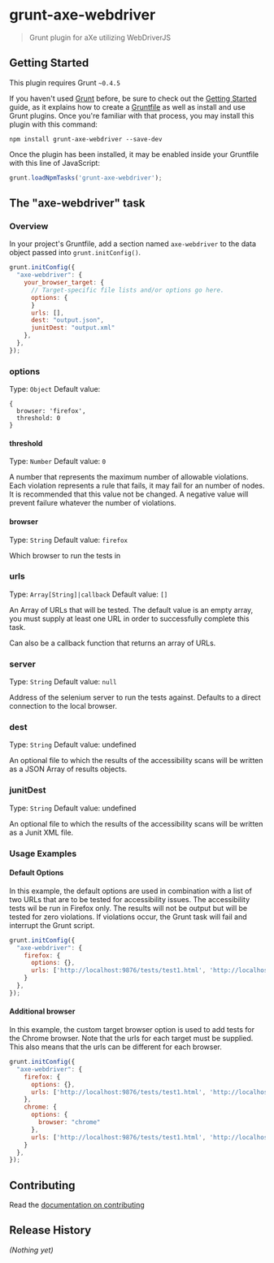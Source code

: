 # grunt-axe-webdriver

> Grunt plugin for aXe utilizing WebDriverJS

## Getting Started
This plugin requires Grunt `~0.4.5`

If you haven't used [Grunt](http://gruntjs.com/) before, be sure to check out the [Getting Started](http://gruntjs.com/getting-started) guide, as it explains how to create a [Gruntfile](http://gruntjs.com/sample-gruntfile) as well as install and use Grunt plugins. Once you're familiar with that process, you may install this plugin with this command:

```shell
npm install grunt-axe-webdriver --save-dev
```

Once the plugin has been installed, it may be enabled inside your Gruntfile with this line of JavaScript:

```js
grunt.loadNpmTasks('grunt-axe-webdriver');
```

## The "axe-webdriver" task

### Overview
In your project's Gruntfile, add a section named `axe-webdriver` to the data object passed into `grunt.initConfig()`.

```js
grunt.initConfig({
  "axe-webdriver": {
    your_browser_target: {
      // Target-specific file lists and/or options go here.
      options: {
      }
      urls: [],
      dest: "output.json",
      junitDest: "output.xml"
    },
  },
});
```

### options
Type: `Object`
Default value:
```
{
  browser: 'firefox',
  threshold: 0
}
```

#### threshold
Type: `Number`
Default value: `0`

A number that represents the maximum number of allowable violations. Each violation represents a rule that fails, it may fail for an number of nodes. It is recommended that this value not be changed.
A negative value will prevent failure whatever the number of violations.

#### browser
Type: `String`
Default value: `firefox`

Which browser to run the tests in

### urls
Type: `Array[String]|callback`
Default value: `[]`

An Array of URLs that will be tested. The default value is an empty array, you must supply at least one URL in order to successfully complete this task.

Can also be a callback function that returns an array of URLs.

### server
Type: `String`
Default value: `null`

Address of the selenium server to run the tests against. Defaults to a direct connection to the local browser.

### dest
Type: `String`
Default value: undefined

An optional file to which the results of the accessibility scans will be written as a JSON Array of results objects.

### junitDest
Type: `String`
Default value: undefined

An optional file to which the results of the accessibility scans will be written as a Junit XML file.

### Usage Examples

#### Default Options
In this example, the default options are used in combination with a list of two URLs that are to be tested for accessibility issues. The accessibility tests wil be run in Firefox only. The results will not be output but will be tested for zero violations. If violations occur, the Grunt task will fail and interrupt the Grunt script.

```js
grunt.initConfig({
  "axe-webdriver": {
    firefox: {
      options: {},
      urls: ['http://localhost:9876/tests/test1.html', 'http://localhost:9876/tests/test2.html']
    }
  },
});
```

#### Additional browser
In this example, the custom target browser option is used to add tests for the Chrome browser. Note that the urls for each target must be supplied. This also means that the urls can be different for each browser.

```js
grunt.initConfig({
  "axe-webdriver": {
    firefox: {
      options: {},
      urls: ['http://localhost:9876/tests/test1.html', 'http://localhost:9876/tests/test2.html']
    },
    chrome: {
      options: {
        browser: "chrome"
      },
      urls: ['http://localhost:9876/tests/test1.html', 'http://localhost:9876/tests/test2.html'],
    }
  },
});
```

## Contributing

Read the [documentation on contributing](CONTRIBUTING.md)

## Release History
_(Nothing yet)_
